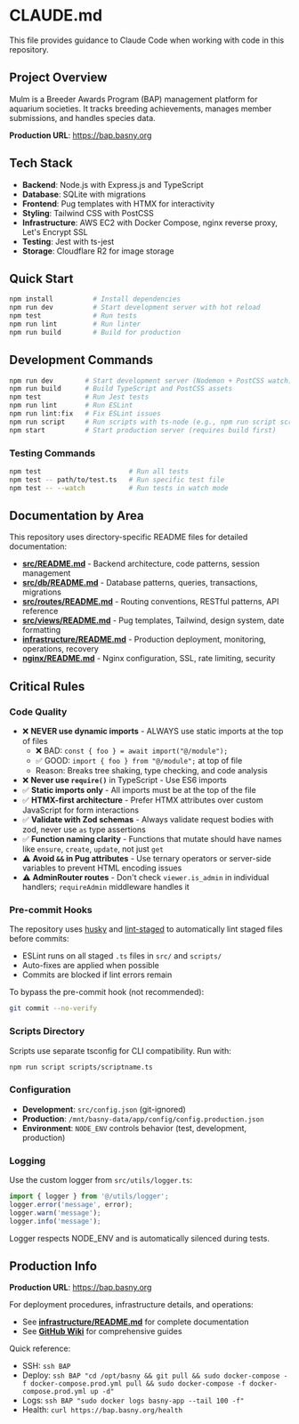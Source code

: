 # CLAUDE.md

This file provides guidance to Claude Code when working with code in this repository.

## Project Overview

Mulm is a Breeder Awards Program (BAP) management platform for aquarium societies. It tracks breeding achievements, manages member submissions, and handles species data.

**Production URL**: https://bap.basny.org

## Tech Stack

- **Backend**: Node.js with Express.js and TypeScript
- **Database**: SQLite with migrations
- **Frontend**: Pug templates with HTMX for interactivity
- **Styling**: Tailwind CSS with PostCSS
- **Infrastructure**: AWS EC2 with Docker Compose, nginx reverse proxy, Let's Encrypt SSL
- **Testing**: Jest with ts-jest
- **Storage**: Cloudflare R2 for image storage

## Quick Start

```bash
npm install          # Install dependencies
npm run dev          # Start development server with hot reload
npm test             # Run tests
npm run lint         # Run linter
npm run build        # Build for production
```

## Development Commands

```bash
npm run dev        # Start development server (Nodemon + PostCSS watch)
npm run build      # Build TypeScript and PostCSS assets
npm test           # Run Jest tests
npm run lint       # Run ESLint
npm run lint:fix   # Fix ESLint issues
npm run script     # Run scripts with ts-node (e.g., npm run script scripts/example.ts)
npm start          # Start production server (requires build first)
```

### Testing Commands

```bash
npm test                      # Run all tests
npm test -- path/to/test.ts   # Run specific test file
npm test -- --watch           # Run tests in watch mode
```

## Documentation by Area

This repository uses directory-specific README files for detailed documentation:

- **[src/README.md](src/README.md)** - Backend architecture, code patterns, session management
- **[src/db/README.md](src/db/README.md)** - Database patterns, queries, transactions, migrations
- **[src/routes/README.md](src/routes/README.md)** - Routing conventions, RESTful patterns, API reference
- **[src/views/README.md](src/views/README.md)** - Pug templates, Tailwind, design system, date formatting
- **[infrastructure/README.md](infrastructure/README.md)** - Production deployment, monitoring, operations, recovery
- **[nginx/README.md](nginx/README.md)** - Nginx configuration, SSL, rate limiting, security

## Critical Rules

### Code Quality

- ❌ **NEVER use dynamic imports** - ALWAYS use static imports at the top of files
  - ❌ BAD: `const { foo } = await import("@/module");`
  - ✅ GOOD: `import { foo } from "@/module";` at top of file
  - Reason: Breaks tree shaking, type checking, and code analysis
- ❌ **Never use `require()`** in TypeScript - Use ES6 imports
- ✅ **Static imports only** - All imports must be at the top of the file
- ✅ **HTMX-first architecture** - Prefer HTMX attributes over custom JavaScript for form interactions
- ✅ **Validate with Zod schemas** - Always validate request bodies with zod, never use `as` type assertions
- ✅ **Function naming clarity** - Functions that mutate should have names like `ensure`, `create`, `update`, not just `get`
- ⚠️ **Avoid `&&` in Pug attributes** - Use ternary operators or server-side variables to prevent HTML encoding issues
- ⚠️ **AdminRouter routes** - Don't check `viewer.is_admin` in individual handlers; `requireAdmin` middleware handles it

### Pre-commit Hooks

The repository uses [husky](https://github.com/typicode/husky) and [lint-staged](https://github.com/okonet/lint-staged) to automatically lint staged files before commits:

- ESLint runs on all staged `.ts` files in `src/` and `scripts/`
- Auto-fixes are applied when possible
- Commits are blocked if lint errors remain

To bypass the pre-commit hook (not recommended):
```bash
git commit --no-verify
```

### Scripts Directory

Scripts use separate tsconfig for CLI compatibility. Run with:

```bash
npm run script scripts/scriptname.ts
```

### Configuration

- **Development**: `src/config.json` (git-ignored)
- **Production**: `/mnt/basny-data/app/config/config.production.json`
- **Environment**: `NODE_ENV` controls behavior (test, development, production)

### Logging

Use the custom logger from `src/utils/logger.ts`:

```typescript
import { logger } from '@/utils/logger';
logger.error('message', error);
logger.warn('message');
logger.info('message');
```

Logger respects NODE_ENV and is automatically silenced during tests.

## Production Info

**Production URL**: https://bap.basny.org

For deployment procedures, infrastructure details, and operations:
- See **[infrastructure/README.md](infrastructure/README.md)** for complete documentation
- See **[GitHub Wiki](https://github.com/jra3/mulm/wiki)** for comprehensive guides

Quick reference:
- SSH: `ssh BAP`
- Deploy: `ssh BAP "cd /opt/basny && git pull && sudo docker-compose -f docker-compose.prod.yml pull && sudo docker-compose -f docker-compose.prod.yml up -d"`
- Logs: `ssh BAP "sudo docker logs basny-app --tail 100 -f"`
- Health: `curl https://bap.basny.org/health`
